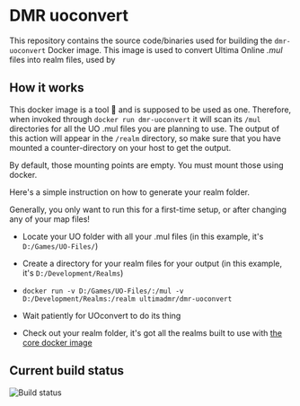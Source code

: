 # DMR uoconvert

This repository contains the source code/binaries used for building the ``dmr-uoconvert`` Docker image. This image is used to convert Ultima Online *.mul* files into realm files, used by 

## How it works

This docker image is a tool 🧰 and is supposed to be used as one. Therefore, when invoked through ``docker run dmr-uoconvert`` it will scan its ``/mul`` directories for all the UO .mul files you are planning to use. The output of this action will appear in the ``/realm`` directory, so make sure that you have mounted a counter-directory on your host to get the output.

By default, those mounting points are empty. You must mount those using docker.

Here's a simple instruction on how to generate your realm folder.

Generally, you only want to run this for a first-time setup, or after changing any of your map files!

* Locate your UO folder with all your .mul files (in this example, it's ``D:/Games/UO-Files/``)

* Create a directory for your realm files for your output (in this example, it's ``D:/Development/Realms``)

* ``docker run -v D:/Games/UO-Files/:/mul -v D:/Development/Realms:/realm ultimadmr/dmr-uoconvert``

* Wait patiently for UOconvert to do its thing

* Check out your realm folder, it's got all the realms built to use with [the core docker image](https://github.com/karolswdev/dmr-core)

## Current build status

![Build status](https://github.com/karolswdev/dmr-uoconvert/workflows/CI/CD/badge.svg)